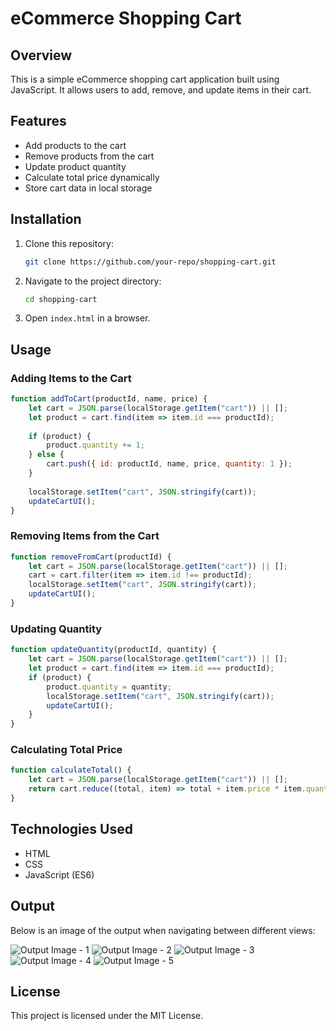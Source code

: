 # eCommerce Shopping Cart

## Overview
This is a simple eCommerce shopping cart application built using JavaScript. It allows users to add, remove, and update items in their cart.

## Features
- Add products to the cart
- Remove products from the cart
- Update product quantity
- Calculate total price dynamically
- Store cart data in local storage

## Installation
1. Clone this repository:
   ```sh
   git clone https://github.com/your-repo/shopping-cart.git
   ```
2. Navigate to the project directory:
   ```sh
   cd shopping-cart
   ```
3. Open `index.html` in a browser.

## Usage
### Adding Items to the Cart
```js
function addToCart(productId, name, price) {
    let cart = JSON.parse(localStorage.getItem("cart")) || [];
    let product = cart.find(item => item.id === productId);
    
    if (product) {
        product.quantity += 1;
    } else {
        cart.push({ id: productId, name, price, quantity: 1 });
    }
    
    localStorage.setItem("cart", JSON.stringify(cart));
    updateCartUI();
}
```

### Removing Items from the Cart
```js
function removeFromCart(productId) {
    let cart = JSON.parse(localStorage.getItem("cart")) || [];
    cart = cart.filter(item => item.id !== productId);
    localStorage.setItem("cart", JSON.stringify(cart));
    updateCartUI();
}
```

### Updating Quantity
```js
function updateQuantity(productId, quantity) {
    let cart = JSON.parse(localStorage.getItem("cart")) || [];
    let product = cart.find(item => item.id === productId);
    if (product) {
        product.quantity = quantity;
        localStorage.setItem("cart", JSON.stringify(cart));
        updateCartUI();
    }
}
```

### Calculating Total Price
```js
function calculateTotal() {
    let cart = JSON.parse(localStorage.getItem("cart")) || [];
    return cart.reduce((total, item) => total + item.price * item.quantity, 0).toFixed(2);
}
```

## Technologies Used
- HTML
- CSS
- JavaScript (ES6)

## Output
Below is an image of the output when navigating between different views:

![Output Image - 1](assets/desktop1.png)
![Output Image - 2](assets/desktop2.png)
![Output Image - 3](assets/desktop3.png)
![Output Image - 4](assets/mobile1.png)
![Output Image - 5](assets/mobile2.png)

## License
This project is licensed under the MIT License.

